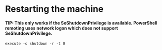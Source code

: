 # Restarting the machine

#### TIP: This only works if the SeShutdownPrivilege is available. PowerShell remoting uses network logon which does not support SeShutdownPrivilege.

    execute -o shutdown -r -t 0
